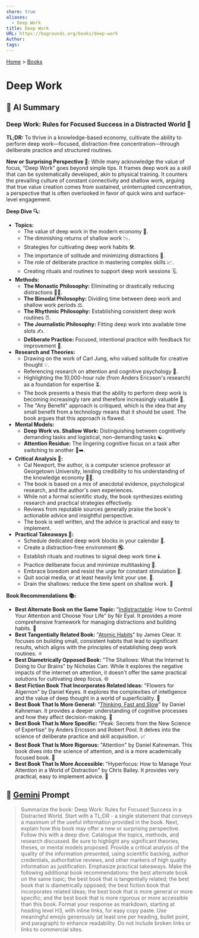 ```yaml
---
share: true
aliases:
  - Deep Work
title: Deep Work
URL: https://bagrounds.org/books/deep-work
Author: 
tags: 
---
```

[Home](../index.md) > [Books](./index.md)  
# Deep Work  
## 🤖 AI Summary  
### Deep Work: Rules for Focused Success in a Distracted World 🧠  
**TL;DR:** To thrive in a knowledge-based economy, cultivate the ability to perform deep work—focused, distraction-free concentration—through deliberate practice and structured routines.  
  
**New or Surprising Perspective 🤯:** While many acknowledge the value of focus, "Deep Work" goes beyond simple tips. It frames deep work as a *skill* that can be systematically developed, akin to physical training. It counters the prevailing culture of constant connectivity and shallow work, arguing that true value creation comes from sustained, uninterrupted concentration, a perspective that is often overlooked in favor of quick wins and surface-level engagement.  
  
**Deep Dive 🔍:**  
* **Topics:**  
    * The value of deep work in the modern economy 💼.  
    * The diminishing returns of shallow work 📉.  
    * Strategies for cultivating deep work habits 🛠️.  
    * The importance of solitude and minimizing distractions 🧘.  
    * The role of deliberate practice in mastering complex skills 📈.  
    * Creating rituals and routines to support deep work sessions 🗓️.  
* **Methods:**  
    * **The Monastic Philosophy:** Eliminating or drastically reducing distractions 🚫📱.  
    * **The Bimodal Philosophy:** Dividing time between deep work and shallow work periods ⚖️.  
    * **The Rhythmic Philosophy:** Establishing consistent deep work routines ⏰.  
    * **The Journalistic Philosophy:** Fitting deep work into available time slots ✍️.  
    * **Deliberate Practice:** Focused, intentional practice with feedback for improvement 🎯.  
* **Research and Theories:**  
    * Drawing on the work of Carl Jung, who valued solitude for creative thought 💡.  
    * Referencing research on attention and cognitive psychology 🧠.  
    * Highlighting the 10,000-hour rule (from Anders Ericsson's research) as a foundation for expertise ⏳.  
    * The book presents a thesis that the ability to perform deep work is becoming increasingly rare and therefore increasingly valuable 💎.  
    * The "Any Benefit" approach is critiqued, which is the idea that any small benefit from a technology means that it should be used. The book argues that this approach is flawed.  
* **Mental Models:**  
    * **Deep Work vs. Shallow Work:** Distinguishing between cognitively demanding tasks and logistical, non-demanding tasks ☯️.  
    * **Attention Residue:** The lingering cognitive focus on a task after switching to another 🧠➡️.  
* **Critical Analysis 🧐:**  
    * Cal Newport, the author, is a computer science professor at Georgetown University, lending credibility to his understanding of the knowledge economy 🧑‍🏫.  
    * The book is based on a mix of anecdotal evidence, psychological research, and the author's own experiences.  
    * While not a formal scientific study, the book synthesizes existing research and practical strategies effectively.  
    * Reviews from reputable sources generally praise the book's actionable advice and insightful perspective.  
    * The book is well written, and the advice is practical and easy to implement.  
* **Practical Takeaways 📝:**  
    * Schedule dedicated deep work blocks in your calendar 📅.  
    * Create a distraction-free environment 🔇.  
    * Establish rituals and routines to signal deep work time 🕯️.  
    * Practice deliberate focus and minimize multitasking 🚫.  
    * Embrace boredom and resist the urge for constant stimulation 🥱.  
    * Quit social media, or at least heavily limit your use. 🤳.  
    * Drain the shallows: reduce the time spent on shallow work. 🌊  
  
**Book Recommendations 📚:**  
* **Best Alternate Book on the Same Topic:** "[Indistractable](./indistractable.md): How to Control Your Attention and Choose Your Life" by Nir Eyal. It provides a more comprehensive framework for managing distractions and building habits. 🧘  
* **Best Tangentially Related Book:** "[Atomic Habits](./atomic-habits.md)" by James Clear. It focuses on building small, consistent habits that lead to significant results, which aligns with the principles of establishing deep work routines. ⚛️  
* **Best Diametrically Opposed Book:** "The Shallows: What the Internet Is Doing to Our Brains" by Nicholas Carr. While it explores the negative impacts of the internet on attention, it doesn't offer the same practical solutions for cultivating deep focus. 🌐  
* **Best Fiction Book That Incorporates Related Ideas:** "Flowers for Algernon" by Daniel Keyes. It explores the complexities of intelligence and the value of deep thought in a world of superficiality. 🌸  
* **Best Book That Is More General:** "[Thinking, Fast and Slow](./thinking-fast-and-slow.md)" by Daniel Kahneman. It provides a deeper understanding of cognitive processes and how they affect decision-making. 🧠  
* **Best Book That Is More Specific:** "Peak: Secrets from the New Science of Expertise" by Anders Ericsson and Robert Pool. It delves into the science of deliberate practice and skill acquisition. 📈  
* **Best Book That Is More Rigorous:** "Attention" by Daniel Kahneman. This book dives into the science of attention, and is a more academically focused book. 🔬  
* **Best Book That Is More Accessible:** "Hyperfocus: How to Manage Your Attention in a World of Distraction" by Chris Bailey. It provides very practical, easy to implement advice. 🎯  
  
## 💬 [Gemini](https://gemini.google.com) Prompt  
> Summarize the book: Deep Work: Rules for Focused Success in a Distracted World. Start with a TL;DR - a single statement that conveys a maximum of the useful information provided in the book. Next, explain how this book may offer a new or surprising perspective. Follow this with a deep dive. Catalogue the topics, methods, and research discussed. Be sure to highlight any significant theories, theses, or mental models proposed. Provide a critical analysis of the quality of the information presented, using scientific backing, author credentials, authoritative reviews, and other markers of high quality information as justification. Emphasize practical takeaways. Make the following additional book recommendations: the best alternate book on the same topic; the best book that is tangentially related; the best book that is diametrically opposed; the best fiction book that incorporates related ideas; the best book that is more general or more specific; and the best book that is more rigorous or more accessible than this book. Format your response as markdown, starting at heading level H3, with inline links, for easy copy paste. Use meaningful emojis generously (at least one per heading, bullet point, and paragraph) to enhance readability. Do not include broken links or links to commercial sites.  
